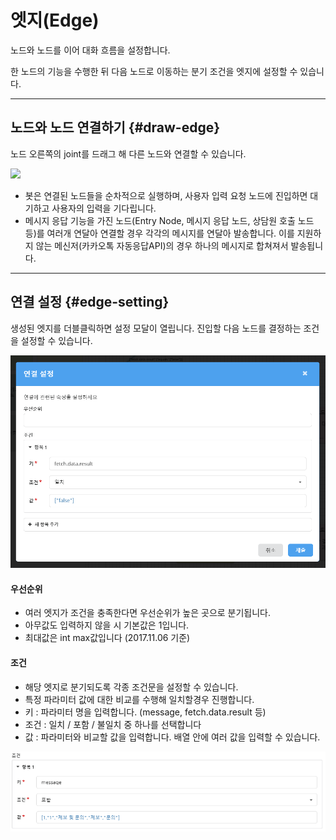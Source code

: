 # 엣지\(Edge\)

노드와 노드를 이어 대화 흐름을 설정합니다.

한 노드의 기능을 수행한 뒤 다음 노드로 이동하는 분기 조건을 엣지에 설정할 수 있습니다.

---

## 노드와 노드 연결하기 {#draw-edge}

노드 오른쪽의 joint를 드래그 해 다른 노드와 연결할 수 있습니다.

![](blob:https://www.gitbook.com/215fdf38-b011-4462-906d-96377bc44bcc)

* 봇은 연결된 노드들을 순차적으로 실행하며, 사용자 입력 요청 노드에 진입하면 대기하고 사용자의 입력을 기다립니다.
* 메시지 응답 기능을 가진 노드\(Entry Node, 메시지 응답 노드, 상담원 호출 노드 등\)를 여러개 연달아 연결할 경우 각각의 메시지를 연달아 발송합니다. 이를 지원하지 않는 메신저\(카카오톡 자동응답API\)의 경우 하나의 메시지로 합쳐져서 발송됩니다.

---

## 연결 설정 {#edge-setting}

생성된 엣지를 더블클릭하면 설정 모달이 열립니다. 진입할 다음 노드를 결정하는 조건을 설정할 수 있습니다.

![](/assets/edge_setting.png)

#### 우선순위

* 여러 엣지가 조건을 충족한다면 우선순위가 높은 곳으로 분기됩니다.
* 아무값도 입력하지 않을 시 기본값은 1입니다.
* 최대값은 int max값입니다 \(2017.11.06 기준\)

#### 조건

* 해당 엣지로 분기되도록 각종 조건문을 설정할 수 있습니다.
* 특정 파라미터 값에 대한 비교를 수행해 일치할경우 진행합니다.
* 키 : 파라미터 명을 입력합니다. \(message, fetch.data.result 등\)
* 조건 : 일치 / 포함 / 불일치 중 하나를 선택합니다
* 값 : 파라미터와 비교할 값을 입력합니다. 배열 안에 여러 값을 입력할 수 있습니다. 

![](/assets/builder_edge_sample.png)

